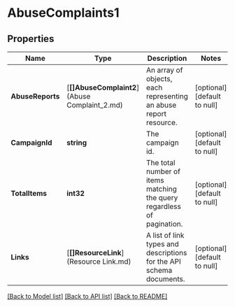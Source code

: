 # AbuseComplaints1

## Properties
Name | Type | Description | Notes
------------ | ------------- | ------------- | -------------
**AbuseReports** | [**[]AbuseComplaint2**](Abuse Complaint_2.md) | An array of objects, each representing an abuse report resource. | [optional] [default to null]
**CampaignId** | **string** | The campaign id. | [optional] [default to null]
**TotalItems** | **int32** | The total number of items matching the query regardless of pagination. | [optional] [default to null]
**Links** | [**[]ResourceLink**](Resource Link.md) | A list of link types and descriptions for the API schema documents. | [optional] [default to null]

[[Back to Model list]](../README.md#documentation-for-models) [[Back to API list]](../README.md#documentation-for-api-endpoints) [[Back to README]](../README.md)

